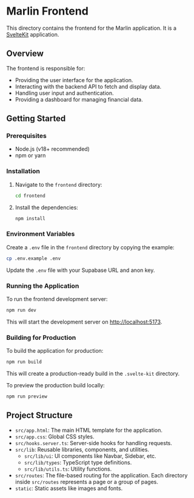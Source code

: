 # Marlin Frontend

This directory contains the frontend for the Marlin application. It is a [SvelteKit](https://kit.svelte.dev/) application.

## Overview

The frontend is responsible for:

-   Providing the user interface for the application.
-   Interacting with the backend API to fetch and display data.
-   Handling user input and authentication.
-   Providing a dashboard for managing financial data.

## Getting Started

### Prerequisites

-   Node.js (v18+ recommended)
-   npm or yarn

### Installation

1.  Navigate to the `frontend` directory:
    ```bash
    cd frontend
    ```
2.  Install the dependencies:
    ```bash
    npm install
    ```

### Environment Variables

Create a `.env` file in the `frontend` directory by copying the example:

```bash
cp .env.example .env
```

Update the `.env` file with your Supabase URL and anon key.

### Running the Application

To run the frontend development server:

```bash
npm run dev
```

This will start the development server on [http://localhost:5173](http://localhost:5173).

### Building for Production

To build the application for production:

```bash
npm run build
```

This will create a production-ready build in the `.svelte-kit` directory.

To preview the production build locally:

```bash
npm run preview
```

## Project Structure

-   `src/app.html`: The main HTML template for the application.
-   `src/app.css`: Global CSS styles.
-   `src/hooks.server.ts`: Server-side hooks for handling requests.
-   `src/lib`: Reusable libraries, components, and utilities.
    -   `src/lib/ui`: UI components like Navbar, Sidebar, etc.
    -   `src/lib/types`: TypeScript type definitions.
    -   `src/lib/utils.ts`: Utility functions.
-   `src/routes`: The file-based routing for the application. Each directory inside `src/routes` represents a page or a group of pages.
-   `static`: Static assets like images and fonts.
